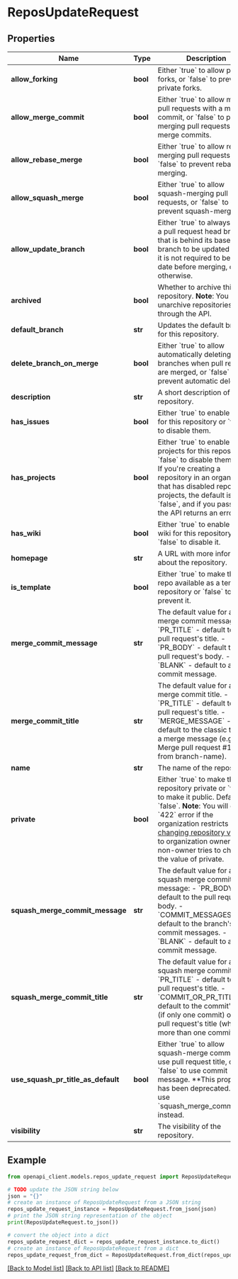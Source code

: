 # ReposUpdateRequest


## Properties

Name | Type | Description | Notes
------------ | ------------- | ------------- | -------------
**allow_forking** | **bool** | Either &#x60;true&#x60; to allow private forks, or &#x60;false&#x60; to prevent private forks. | [optional] [default to False]
**allow_merge_commit** | **bool** | Either &#x60;true&#x60; to allow merging pull requests with a merge commit, or &#x60;false&#x60; to prevent merging pull requests with merge commits. | [optional] [default to True]
**allow_rebase_merge** | **bool** | Either &#x60;true&#x60; to allow rebase-merging pull requests, or &#x60;false&#x60; to prevent rebase-merging. | [optional] [default to True]
**allow_squash_merge** | **bool** | Either &#x60;true&#x60; to allow squash-merging pull requests, or &#x60;false&#x60; to prevent squash-merging. | [optional] [default to True]
**allow_update_branch** | **bool** | Either &#x60;true&#x60; to always allow a pull request head branch that is behind its base branch to be updated even if it is not required to be up to date before merging, or false otherwise. | [optional] [default to False]
**archived** | **bool** | Whether to archive this repository. **Note**: You cannot unarchive repositories through the API. | [optional] [default to False]
**default_branch** | **str** | Updates the default branch for this repository. | [optional] 
**delete_branch_on_merge** | **bool** | Either &#x60;true&#x60; to allow automatically deleting head branches when pull requests are merged, or &#x60;false&#x60; to prevent automatic deletion. | [optional] [default to False]
**description** | **str** | A short description of the repository. | [optional] 
**has_issues** | **bool** | Either &#x60;true&#x60; to enable issues for this repository or &#x60;false&#x60; to disable them. | [optional] [default to True]
**has_projects** | **bool** | Either &#x60;true&#x60; to enable projects for this repository or &#x60;false&#x60; to disable them. **Note:** If you&#39;re creating a repository in an organization that has disabled repository projects, the default is &#x60;false&#x60;, and if you pass &#x60;true&#x60;, the API returns an error. | [optional] [default to True]
**has_wiki** | **bool** | Either &#x60;true&#x60; to enable the wiki for this repository or &#x60;false&#x60; to disable it. | [optional] [default to True]
**homepage** | **str** | A URL with more information about the repository. | [optional] 
**is_template** | **bool** | Either &#x60;true&#x60; to make this repo available as a template repository or &#x60;false&#x60; to prevent it. | [optional] [default to False]
**merge_commit_message** | **str** | The default value for a merge commit message.  - &#x60;PR_TITLE&#x60; - default to the pull request&#39;s title. - &#x60;PR_BODY&#x60; - default to the pull request&#39;s body. - &#x60;BLANK&#x60; - default to a blank commit message. | [optional] 
**merge_commit_title** | **str** | The default value for a merge commit title.  - &#x60;PR_TITLE&#x60; - default to the pull request&#39;s title. - &#x60;MERGE_MESSAGE&#x60; - default to the classic title for a merge message (e.g., Merge pull request #123 from branch-name). | [optional] 
**name** | **str** | The name of the repository. | [optional] 
**private** | **bool** | Either &#x60;true&#x60; to make the repository private or &#x60;false&#x60; to make it public. Default: &#x60;false&#x60;.   **Note**: You will get a &#x60;422&#x60; error if the organization restricts [changing repository visibility](https://docs.github.com/enterprise-server@3.4/articles/repository-permission-levels-for-an-organization#changing-the-visibility-of-repositories) to organization owners and a non-owner tries to change the value of private. | [optional] [default to False]
**squash_merge_commit_message** | **str** | The default value for a squash merge commit message:  - &#x60;PR_BODY&#x60; - default to the pull request&#39;s body. - &#x60;COMMIT_MESSAGES&#x60; - default to the branch&#39;s commit messages. - &#x60;BLANK&#x60; - default to a blank commit message. | [optional] 
**squash_merge_commit_title** | **str** | The default value for a squash merge commit title:  - &#x60;PR_TITLE&#x60; - default to the pull request&#39;s title. - &#x60;COMMIT_OR_PR_TITLE&#x60; - default to the commit&#39;s title (if only one commit) or the pull request&#39;s title (when more than one commit). | [optional] 
**use_squash_pr_title_as_default** | **bool** | Either &#x60;true&#x60; to allow squash-merge commits to use pull request title, or &#x60;false&#x60; to use commit message. **This property has been deprecated. Please use &#x60;squash_merge_commit_title&#x60; instead. | [optional] [default to False]
**visibility** | **str** | The visibility of the repository. | [optional] 

## Example

```python
from openapi_client.models.repos_update_request import ReposUpdateRequest

# TODO update the JSON string below
json = "{}"
# create an instance of ReposUpdateRequest from a JSON string
repos_update_request_instance = ReposUpdateRequest.from_json(json)
# print the JSON string representation of the object
print(ReposUpdateRequest.to_json())

# convert the object into a dict
repos_update_request_dict = repos_update_request_instance.to_dict()
# create an instance of ReposUpdateRequest from a dict
repos_update_request_from_dict = ReposUpdateRequest.from_dict(repos_update_request_dict)
```
[[Back to Model list]](../README.md#documentation-for-models) [[Back to API list]](../README.md#documentation-for-api-endpoints) [[Back to README]](../README.md)


